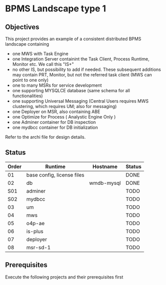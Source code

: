 # BPMS Landscape type 1

## Objectives

This project provides an example of a consistent distributed BPMS landscape containing

- one MWS with Task Engine
- one Integration Server containint the Task Client, Process Runtime, Monitor etc. We call this "IS+"
- no other IS, but possibility to add if needed. These subsequent additions may contain PRT, Monitor, but not the referred task client (MWS can point to one only)
- one to many MSRs for service development
- one supporting MYSQLCE database (same schema for all functionalities)
- one supporting Universal Messaging (Central Users requires MWS clustering, which requires UM; also for messaging)
- one Deployer on MSR, also containing ABE
- one Optimize for Process ( Analystic Engine Only )
- one Adminer container for DB inspection
- one mydbcc container for DB initialization

Refer to the archi file for design details.

## Status

|Order|Runtime|Hostname|Status|
|-|-|-|-|
|01|base config, license files||DONE|
|02|db|wmdb-mysql|DONE|
|S01|adminer||TODO|
|S02|mydbcc||TODO|
|03|um||TODO|
|04|mws||TODO|
|05|o4p-ae||TODO|
|06|is-plus||TODO|
|07|deployer||TODO|
|08|msr-sd-1||TODO|

## Prerequisites

Execute the following projects and their prerequisites first

